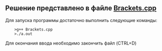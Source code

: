 ## Решение представлено в файле [Brackets.cpp](Brackets.cpp)

Для запуска программы достаточно выполнить следующие команды:

        >g++ Brackets.cpp
        >./a.out

Для окончания ввода необходимо закончить файл (CTRL+D)
